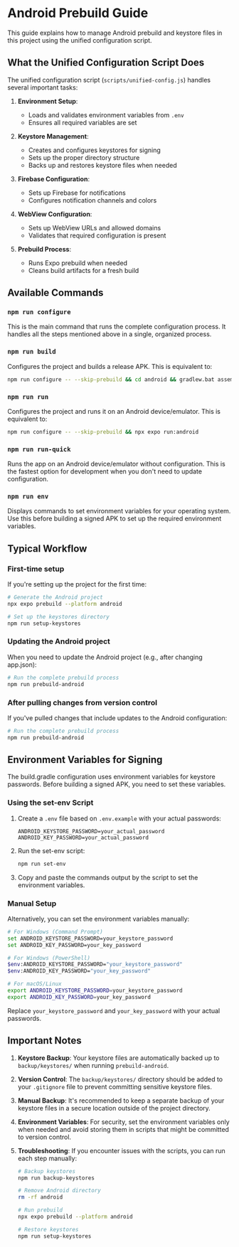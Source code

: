 # Android Prebuild Guide

This guide explains how to manage Android prebuild and keystore files in this project using the unified configuration script.

## What the Unified Configuration Script Does

The unified configuration script (`scripts/unified-config.js`) handles several important tasks:

1. **Environment Setup**:
   - Loads and validates environment variables from `.env`
   - Ensures all required variables are set

2. **Keystore Management**:
   - Creates and configures keystores for signing
   - Sets up the proper directory structure
   - Backs up and restores keystore files when needed

3. **Firebase Configuration**:
   - Sets up Firebase for notifications
   - Configures notification channels and colors

4. **WebView Configuration**:
   - Sets up WebView URLs and allowed domains
   - Validates that required configuration is present

5. **Prebuild Process**:
   - Runs Expo prebuild when needed
   - Cleans build artifacts for a fresh build

## Available Commands

### `npm run configure`

This is the main command that runs the complete configuration process. It handles all the steps mentioned above in a single, organized process.

### `npm run build`

Configures the project and builds a release APK. This is equivalent to:

```bash
npm run configure -- --skip-prebuild && cd android && gradlew.bat assembleRelease
```

### `npm run run`

Configures the project and runs it on an Android device/emulator. This is equivalent to:

```bash
npm run configure -- --skip-prebuild && npx expo run:android
```

### `npm run run-quick`

Runs the app on an Android device/emulator without configuration. This is the fastest option for development when you don't need to update configuration.

### `npm run env`

Displays commands to set environment variables for your operating system. Use this before building a signed APK to set up the required environment variables.

## Typical Workflow

### First-time setup

If you're setting up the project for the first time:

```bash
# Generate the Android project
npx expo prebuild --platform android

# Set up the keystores directory
npm run setup-keystores
```

### Updating the Android project

When you need to update the Android project (e.g., after changing app.json):

```bash
# Run the complete prebuild process
npm run prebuild-android
```

### After pulling changes from version control

If you've pulled changes that include updates to the Android configuration:

```bash
# Run the complete prebuild process
npm run prebuild-android
```

## Environment Variables for Signing

The build.gradle configuration uses environment variables for keystore passwords. Before building a signed APK, you need to set these variables.

### Using the set-env Script

1. Create a `.env` file based on `.env.example` with your actual passwords:
   ```
   ANDROID_KEYSTORE_PASSWORD=your_actual_password
   ANDROID_KEY_PASSWORD=your_actual_password
   ```

2. Run the set-env script:
   ```bash
   npm run set-env
   ```

3. Copy and paste the commands output by the script to set the environment variables.

### Manual Setup

Alternatively, you can set the environment variables manually:

```bash
# For Windows (Command Prompt)
set ANDROID_KEYSTORE_PASSWORD=your_keystore_password
set ANDROID_KEY_PASSWORD=your_key_password

# For Windows (PowerShell)
$env:ANDROID_KEYSTORE_PASSWORD="your_keystore_password"
$env:ANDROID_KEY_PASSWORD="your_key_password"

# For macOS/Linux
export ANDROID_KEYSTORE_PASSWORD=your_keystore_password
export ANDROID_KEY_PASSWORD=your_key_password
```

Replace `your_keystore_password` and `your_key_password` with your actual passwords.

## Important Notes

1. **Keystore Backup**: Your keystore files are automatically backed up to `backup/keystores/` when running `prebuild-android`.

2. **Version Control**: The `backup/keystores/` directory should be added to your `.gitignore` file to prevent committing sensitive keystore files.

3. **Manual Backup**: It's recommended to keep a separate backup of your keystore files in a secure location outside of the project directory.

4. **Environment Variables**: For security, set the environment variables only when needed and avoid storing them in scripts that might be committed to version control.

5. **Troubleshooting**: If you encounter issues with the scripts, you can run each step manually:
   ```bash
   # Backup keystores
   npm run backup-keystores

   # Remove Android directory
   rm -rf android

   # Run prebuild
   npx expo prebuild --platform android

   # Restore keystores
   npm run setup-keystores
   ```
